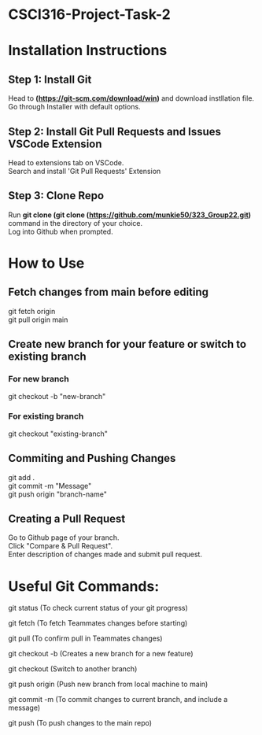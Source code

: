 # CSCI316-Project-Task-2

# Installation Instructions

## Step 1: Install Git  
Head to **(https://git-scm.com/download/win)** and download instllation file.  
Go through Installer with default options.    

## Step 2: Install Git Pull Requests and Issues VSCode Extension  
Head to extensions tab on VSCode.  
Search and install 'Git Pull Requests' Extension  

## Step 3: Clone Repo  
Run **git clone (git clone (https://github.com/munkie50/323_Group22.git)** command in the directory of your choice.  
Log into Github when prompted.  

# How to Use

## Fetch changes from main before editing  
git fetch origin  
git pull origin main  

## Create new branch for your feature or switch to existing branch  
### For new branch  
git checkout -b "new-branch"  
### For existing branch
git checkout "existing-branch"  

## Commiting and Pushing Changes  
git add .  
git commit -m "Message"  
git push origin "branch-name"

## Creating a Pull Request  
Go to Github page of your branch.  
Click "Compare & Pull Request".  
Enter description of changes made and submit pull request.  

# Useful Git Commands:
git status (To check current status of your git progress)  
  
git fetch (To fetch Teammates changes before starting) 
  
git pull (To confirm pull in Teammates changes)  
  
git checkout -b <new-branch-name> (Creates a new branch for a new feature)  
  
git checkout <branch-name> (Switch to another branch)  
  
git push origin <new-branch-name> (Push new branch from local machine to main)  
  
git commit -m (To commit changes to current branch, and include a message)  

git push (To push changes to the main repo)
